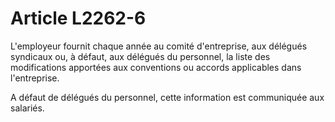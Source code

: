 # Article L2262-6

L'employeur fournit chaque année au comité d'entreprise, aux délégués syndicaux ou, à défaut, aux délégués du personnel, la liste des modifications apportées aux conventions ou accords applicables dans l'entreprise.

A défaut de délégués du personnel, cette information est communiquée aux salariés.